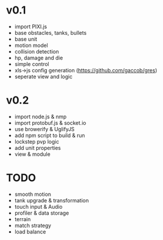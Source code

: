 v0.1
============
- import PIXI.js
- base obstacles, tanks, bullets
- base unit
- motion model
- collision detection
- hp, damage and die
- simple control
- xls->js config generation (https://github.com/gaccob/gres)
- seperate view and logic

v0.2
===========
- import node.js & nmp
- import protobuf.js & socket.io
- use browerify & UglifyJS
- add npm script to build & run
- lockstep pvp logic
- add unit properties
- view & module

TODO
=====
- smooth motion
- tank upgrade & transformation
- touch input & Audio
- profiler & data storage
- terrain
- match strategy
- load balance
